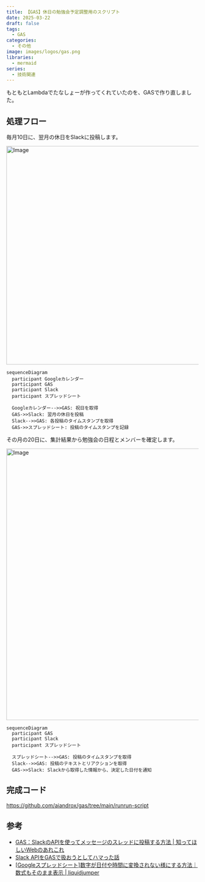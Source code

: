 ```yaml
---
title: 【GAS】休日の勉強会予定調整用のスクリプト
date: 2025-03-22
draft: false
tags:
  - GAS
categories:
  - その他
image: images/logos/gas.png
libraries:
  - mermaid
series:
  - 技術関連
---
```


もともとLambdaでたなしょーが作ってくれていたのを、GASで作り直しました。

## 処理フロー

毎月10日に、翌月の休日をSlackに投稿します。

<img width="573" alt="Image" src="https://github.com/user-attachments/assets/9604811d-45a0-46ce-8416-8fb7a794ba90" />


```mermaid
sequenceDiagram
  participant Googleカレンダー
  participant GAS
  participant Slack
  participant スプレッドシート

  Googleカレンダー-->>GAS: 祝日を取得
  GAS->>Slack: 翌月の休日を投稿
  Slack-->>GAS: 各投稿のタイムスタンプを取得
  GAS->>スプレッドシート: 投稿のタイムスタンプを記録
```

その月の20日に、集計結果から勉強会の日程とメンバーを確定します。

<img width="712" alt="Image" src="https://github.com/user-attachments/assets/1d931f81-8f94-4a12-b695-40a55fccd792" />

```mermaid
sequenceDiagram
  participant GAS
  participant Slack
  participant スプレッドシート

  スプレッドシート-->>GAS: 投稿のタイムスタンプを取得
  Slack-->>GAS: 投稿のテキストとリアクションを取得
  GAS->>Slack: Slackから取得した情報から、決定した日付を通知
```

## 完成コード

https://github.com/aiandrox/gas/tree/main/runrun-script


## 参考

- [GAS：SlackのAPIを使ってメッセージのスレッドに投稿する方法 \| 知ってほしいWebのあれこれ](https://web-tweets.com/automation/slack-post-threads/)
- [Slack APIをGASで扱おうとしてハマった話](https://zenn.dev/activecore/articles/d9e4860891a7bd)
- [\[Googleスプレッドシート\]数字が日付や時間に変換されない様にする方法｜数式もそのまま表示 \| liquidjumper](https://liquidjumper.com/application-netservice/googlespreadsheet_disable-the-number-display-format#headline)
